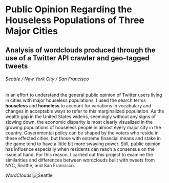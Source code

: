 # Public Opinion Regarding the Houseless Populations of Three Major Cities
## Analysis of wordclouds produced through the use of a Twitter API crawler and geo-tagged tweets
###### Seattle / New York City / San Francisco

In an effort to understand the general public opinion of Twitter users living in cities with major houseless populations, I used the search terms **houseless** and **homeless** to account for variations in vocabulary and changes in acceptable ways to refer to this marginalized population. As the wealth gap in the United States widens,
seemingly without any signs of slowing down, the economic disparity is most clearly visualized in the growing populations of houseless people in almost every major city in the country. Governmental policy can be shaped by the voters who reside in these effected cities, but those with extreme financial means and stake in the game tend to have a little bit more swaying power. Still, public opinion has influence especially when residents can reach a consensus on the issue at hand. For this reason, I carried out this project to examine the similarities and differences between wordclouds built with tweets from NYC, Seattle, and San Francisco. 

*WordClouds*
![Seattle](/GeogLab2/img/wordcloud-1(seattle).png)